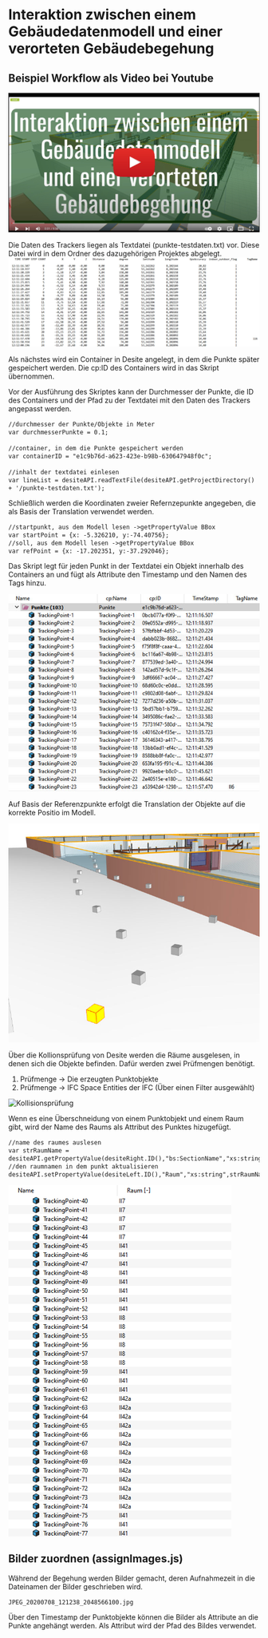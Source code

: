 # Interaktion zwischen einem Gebäudedatenmodell und einer verorteten Gebäudebegehung

## Beispiel Workflow als Video bei Youtube

[![Youtube Tutorial](./doc/img/youtube.jpg)](https://youtu.be/i-E0W5LkjS8 "Besipiel Workflow Youtube")

Die Daten des Trackers liegen als Textdatei (punkte-testdaten.txt) vor. Diese Datei wird in dem Ordner des dazugehörigen Projektes abgelegt.
![Daten des Trackers](./doc/img/tracker-daten.jpg)

Als nächstes wird ein Container in Desite angelegt, in dem die Punkte später gespeichert werden. Die cp:ID des Containers wird in das Skript übernommen.

Vor der Ausführung des Skriptes kann der Durchmesser der Punkte, die ID des Containers und der Pfad zu der Textdatei mit den Daten des Trackers angepasst werden.

``` JS
//durchmesser der Punkte/Objekte in Meter
var durchmesserPunkte = 0.1;

//container, in dem die Punkte gespeichert werden
var containerID = "e1c9b76d-a623-423e-b98b-630647948f0c";

//inhalt der textdatei einlesen
var lineList = desiteAPI.readTextFile(desiteAPI.getProjectDirectory() + '/punkte-testdaten.txt');
```

Schließlich werden die Koordinaten zweier Refernzepunkte angegeben, die als Basis der Translation verwendet werden.

``` JS
//startpunkt, aus dem Modell lesen ->getPropertyValue BBox
var startPoint = {x: -5.326210, y:-74.40756};
//soll, aus dem Modell lesen ->getPropertyValue BBox
var refPoint = {x: -17.202351, y:-37.292046};
```

Das Skript legt für jeden Punkt in der Textdatei ein Objekt innerhalb des Containers an und fügt als Attribute den Timestamp und den Namen des Tags hinzu.

![Daten des Trackers](./doc/img/punkte-als-objekte.jpg)

Auf Basis der Referenzpunkte erfolgt die Translation der Objekte auf die korrekte Positio im Modell.

![Daten des Trackers](./doc/img/objekte-im-modell.jpg)

Über die Kollionsprüfung von Desite werden die Räume ausgelesen, in denen sich die Objekte befinden. Dafür werden zwei Prüfmengen benötigt. 

1. Prüfmenge -> Die erzeugten Punktobjekte
2. Prüfmenge -> IFC Space Entities der IFC (Über einen Filter ausgewählt)

![Kollisionsprüfung](./doc/img/kollisionsprüfung.jpg)

Wenn es eine Überschneidung von einem Punktobjekt und einem Raum gibt, wird der Name des Raums als Attribut des Punktes hizugefügt.

``` JS
//name des raumes auslesen
var strRaumName = desiteAPI.getPropertyValue(desiteRight.ID(),"bs:SectionName","xs:string")
//den raumnamen in dem punkt aktualisieren
desiteAPI.setPropertyValue(desiteLeft.ID(),"Raum","xs:string",strRaumName);
```
![Raumbezeichnung als Attribut](./doc/img/raumnummer-als-attribute.jpg)

## Bilder zuordnen (assignImages.js)
Während der Begehung werden Bilder gemacht, deren Aufnahmezeit in die Dateinamen der Bilder geschrieben wird. 

``` JS
JPEG_20200708_121238_2048566100.jpg
```

Über den Timestamp der Punktobjekte können die Bilder als Attribute an die Punkte angehängt werden. Als Attribut wird der Pfad des Bildes verwendet.
